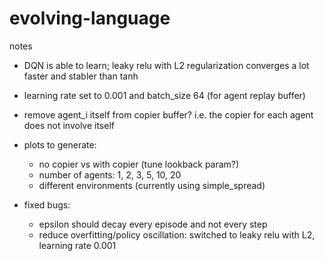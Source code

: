 # evolving-language

notes

- DQN is able to learn; leaky relu with L2 regularization converges a lot faster and stabler than tanh
- learning rate set to 0.001 and batch_size 64 (for agent replay buffer)
- remove agent_i itself from copier buffer? i.e. the copier for each agent does not involve itself

- plots to generate:
    - no copier vs with copier (tune lookback param?)
    - number of agents: 1, 2, 3, 5, 10, 20
    - different environments (currently using simple_spread)

- fixed bugs:
    - epsilon should decay every episode and not every step
    - reduce overfitting/policy oscillation: switched to leaky relu with L2, learning rate 0.001
